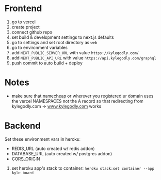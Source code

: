 # Frontend

1. go to vercel
2. create project
3. connect github repo
4. set build & development settings to next.js defaults
5. go to settings and set root directory as `web`
6. go to environment variables
7. add `NEXT_PUBLIC_SERVER_URL` with value `https://kylegodly.com/`
8. add `NEXT_PUBLIC_API_URL` with value `https://api.kylegodly.com/graphql`
9. push commit to auto build + deploy

# Notes
- make sure that namecheap or wherever you registered ur domain uses the vercel NAMESPACES not the A record so that redirecting from kylegodly.com -> www.kylegodly.com works


# Backend

Set these environment vars in heroku:

-   REDIS_URL (auto created w/ redis addon)
-   DATABASE_URL (auto created w/ postgres addon)
-   CORS_ORIGIN

1. set heroku app's stack to container: `heroku stack:set container --app kyle-board`

